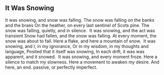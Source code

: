 ## It Was Snowing

It was snowing, and snow was falling. The snow was falling on the banks and the braes On the heather, on every last sentinel of Scots pine. The snow was falling, quietly, and in silence.  It was snowing, and the act was transient Snow had fallen, and the snow was falling. At every moment, the snow was about to fall. Here a flake, and here a mountain of snow.  It was snowing, and I, in my ignorance, Or in my wisdom, in my thoughts and language, Posited that it itself was snowing, In each drift, it was was apparent, and it snowed.  It was snowing, and every moment froze. Here a silence to match my slowness. Here a movement to awaken my desire. And here, an end. passive, or perfectly imperfect.